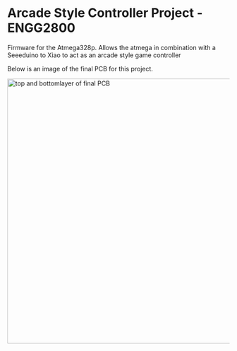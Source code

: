 # Arcade Style Controller Project - ENGG2800
Firmware for the Atmega328p. Allows the atmega in combination with a Seeeduino to Xiao to act as an arcade style game controller

Below is an image of the final PCB for this project.

<img src="https://github.com/s4661768/engg2800/assets/142230142/6d6ed09e-baf6-4ff6-92bf-29d9db4d6366" alt="top and bottomlayer of final PCB" width="600">
